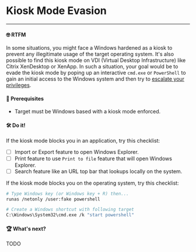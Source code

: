 # Kiosk Mode Evasion
---

#### 🤓 RTFM

In some situations, you might face a Windows hardened as a kiosk to prevent any illegitimate usage of the target operating system. It's also possible to find this kiosk mode on VDI (Virtual Desktop Infrastructure) like Citrix XenDesktop or XenApp. In such a situation, your goal would be to evade the kiosk mode by poping up an interactive `cmd.exe` or `PowerShell` to gain an initial access to the Windows system and then try to [escalate your privileges](/windows/#privilege-escalation).

#### 📝 Prerequisites

* Target must be Windows based with a kiosk mode enforced.

#### 🛠️ Do it!

If the kiosk mode blocks you in an application, try this checklist:

- [ ] Import or Export feature to open Windows Explorer.
- [ ] Print feature to use `Print to file` feature that will open Windows Explorer.
- [ ] Search feature like an URL top bar that lookups locally on the system.

If the kiosk mode blocks you on the operating system, try this checklist:

```bash
# Type Windows key (or Windows key + R) then...
runas /netonly /user:fake powershell

# Create a Windows shortcut with following target
C:\Windows\System32\cmd.exe /k "start powershell"
```

#### 🏆 What's next?

TODO